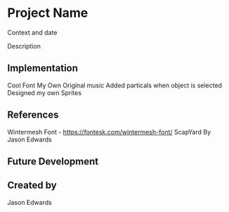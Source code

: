 # Project Name
Context and date

Description

## Implementation
Cool Font
My Own Original music 
Added particals when object is selected
Designed my own Sprites 

## References
Wintermesh Font - https://fontesk.com/wintermesh-font/ 
ScapYard By Jason Edwards




## Future Development

## Created by
Jason Edwards
